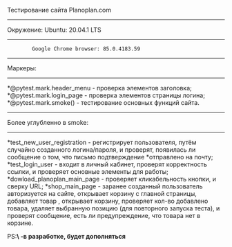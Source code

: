 Тестирование сайта Planoplan.com
***
Окружение: Ubuntu: 20.04.1 LTS
***
            Google Chrome browser: 85.0.4183.59
***           
Маркеры:
***
*@pytest.mark.header_menu - проверка элементов заголовка;
*@pytest.mark.login_page - проверка элементов страницы логина;
*@pytest.mark.smoke(\) - тестирование основных функций сайта.
***
Более углубленно в smoke:
***
*test_new_user_registration - регистрирует пользователя, путём случайно созданного логина/пароля, и проверят, появилась ли сообщение о том, что письмо подтверждение *отправлено на почту;
*test_login_user - входит в личный кабинет, проверят корректность ссылки, и проверяет основные элементы для работы;
*dowload_planoplan_main_page - проверяет кликабельность кнопки, и сверку URL;
*shop_main_page - заранее созданный пользователь авторизуется на сайте, открывает корзину с главной страницы, добавляет товар , открывает корзину, проверяет кол-во добавлено товара, удаляет выбранную позицию (для повторного запуска теста), и проверят сообщение, есть ли предупреждение, что товара нет в корзине.

PS:**\ -в разработке, будет дополняться**
